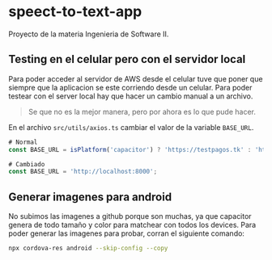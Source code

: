 # speect-to-text-app

Proyecto de la materia Ingenieria de Software II.

## Testing en el celular pero con el servidor local

Para poder acceder al servidor de AWS desde el celular tuve que poner que siempre que la aplicacion se este corriendo desde un celular. Para poder testear con el server local hay que hacer un cambio manual a un archivo.

> Se que no es la mejor manera, pero por ahora es lo que pude hacer.

En el archivo `src/utils/axios.ts`  cambiar el valor de la variable `BASE_URL`.

```javascript
# Normal
const BASE_URL = isPlatform('capacitor') ? 'https://testpagos.tk' : 'http://localhost:8000';

# Cambiado
const BASE_URL = 'http://localhost:8000';
```

## Generar imagenes para android

No subimos las imagenes a github porque son muchas, ya que capacitor genera de todo tamaño y color para matchear con todos los devices.
Para poder generar las imagenes para probar, corran el siguiente comando:

```bash
npx cordova-res android --skip-config --copy
```
